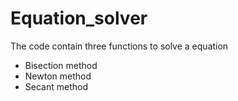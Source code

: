 # Equation_solver
The code contain three functions to solve a equation
* Bisection method
* Newton method
* Secant method
